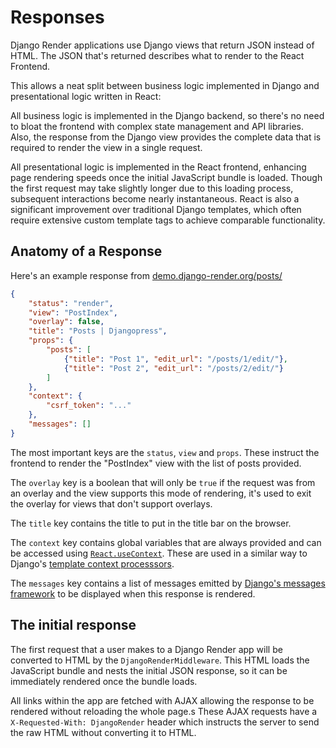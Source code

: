# Responses

Django Render applications use Django views that return JSON instead of HTML. The JSON that's returned describes what to render to the React Frontend.

This allows a neat split between business logic implemented in Django and presentational logic written in React:

All business logic is implemented in the Django backend, so there's no need to bloat the frontend with complex state management and API libraries. Also, the response from the Django view provides the complete data that is required to render the view in a single request.

All presentational logic is implemented in the React frontend, enhancing page rendering speeds once the initial JavaScript bundle is loaded. Though the first request may take slightly longer due to this loading process, subsequent interactions become nearly instantaneous. React is also a significant improvement over traditional Django templates, which often require extensive custom template tags to achieve comparable functionality.

## Anatomy of a Response

Here's an example response from [demo.django-render.org/posts/](https://demo.django-render.org/posts/)

```json
{
    "status": "render",
    "view": "PostIndex",
    "overlay": false,
    "title": "Posts | Djangopress",
    "props": {
        "posts": [
            {"title": "Post 1", "edit_url": "/posts/1/edit/"},
            {"title": "Post 2", "edit_url": "/posts/2/edit/"}
        ]
    },
    "context": {
        "csrf_token": "..."
    },
    "messages": []
}
```

The most important keys are the ``status``, ``view`` and ``props``. These instruct the frontend to render the "PostIndex" view with the list of posts provided.

The ``overlay`` key is a boolean that will only be ``true`` if the request was from an overlay and the view supports this mode of rendering, it's used to exit the overlay for views that don't support overlays.

The ``title`` key contains the title to put in the title bar on the browser.

The ``context`` key contains global variables that are always provided and can be accessed using [``React.useContext``](https://react.dev/reference/react/useContext). These are used in a similar way to Django's [template context processsors](https://docs.djangoproject.com/en/5.0/ref/templates/api/#built-in-template-context-processors).

The ``messages`` key contains a list of messages emitted by [Django's messages framework](https://docs.djangoproject.com/en/5.0/ref/contrib/messages/) to be displayed when this response is rendered.

## The initial response

The first request that a user makes to a Django Render app will be converted to HTML by the ``DjangoRenderMiddleware``. This HTML loads the JavaScript bundle and nests the initial JSON response, so it can be immediately rendered once the bundle loads.

All links within the app are fetched with AJAX allowing the response to be rendered without reloading the whole page.s
These AJAX requests have a ``X-Requested-With: DjangoRender`` header which instructs the server to send the raw HTML without converting it to HTML.
